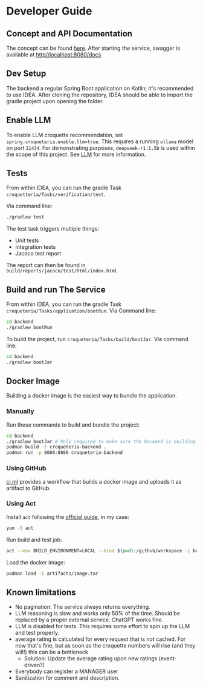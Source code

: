 # Developer Guide

## Concept and API Documentation

The concept can be found [here](../docs/concept/concept.md).
After starting the service, swagger is available at [http//localhost:8080/docs]()

## Dev Setup

The backend a regular Spring Boot application on Kotlin; it's recommended to use IDEA.
After cloning the repository, IDEA should be able to import the gradle project upon opening the folder.

## Enable LLM

To enable LLM croquette recommendation, set `spring.croqueteria.enable.llm=true`.
This requires a running `ollama` model on port `11434`.
For demonstrating purposes, `deepseek-r1:1.5b` is used within the scope of this project.
See [LLM](../llm/README.md) for more information.

## Tests

From within IDEA, you can run the gradle Task `croquetteria/Tasks/verification/test`.

Via command line:

```bash
./gradlew test
```

The test task triggers multiple things:

- Unit tests
- Integration tests
- Jacoco test report

The report can then be found in `build/reports/jacoco/test/html/index.html`

## Build and run The Service

From within IDEA, you can run the gradle Task `croqueteria/Tasks/application/bootRun`.
Via Command line:

```bash
cd backend
./gradlew bootRun
```

To build the project, run `croqueteria/Tasks/build/bootJar`.
Via command line:

```bash
cd backend
./gradlew bootJar
```

## Docker Image

Building a docker image is the easiest way to bundle the application.

### Manually

Run these commands to build and bundle the project:

```bash
cd backend
./gradlew bootJar # Only required to make sure the backend is building successfully
podman build -t croqueteria-backend .
podman run -p 8080:8080 croqueteria-backend

```

### Using GitHub

[ci.ml](.github/workflows/ci.yml) provides a workflow that builds a docker image and uploads it as artifact to GitHub.

### Using Act

Install `act` following the [official guide](https://github.com/nektos/act), in my case:

```bash
yum -S act
```

Run build and test job:

```bash
act --env BUILD_ENVIRONMENT=LOCAL --bind $(pwd):/github/workspace -j build-and-test -P ubuntu-latest=catthehacker/ubuntu:act-latest
```

Load the docker image:

```bash
podman load -i artifacts/image.tar
```

## Known limitations

- No pagination: The service always returns everything.
- LLM reasoning is slow and works only 50% of the time. Should be replaced by a proper external service. ChatGPT works fine.
- LLM is disabled for tests. This requires some effort to spin up the LLM and test properly.
- average rating is calculated for every request that is not cached. For now that's fine, but as soon as the croquette numbers will rise (and they will!) this can be a bottleneck
  - Solution: Update the average rating upon new ratings (event-driven?)
- Everybody can register a MANAGER user
- Sanitization for comment and description.
